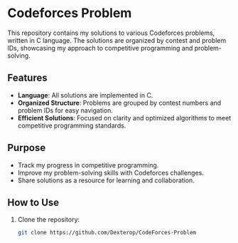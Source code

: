 # Codeforces Problem  

This repository contains my solutions to various Codeforces problems, written in C language. The solutions are organized by contest and problem IDs, showcasing my approach to competitive programming and problem-solving.  

## Features  
- **Language**: All solutions are implemented in C.  
- **Organized Structure**: Problems are grouped by contest numbers and problem IDs for easy navigation.  
- **Efficient Solutions**: Focused on clarity and optimized algorithms to meet competitive programming standards.  

## Purpose  
- Track my progress in competitive programming.  
- Improve my problem-solving skills with Codeforces challenges.  
- Share solutions as a resource for learning and collaboration.  

## How to Use  
1. Clone the repository:  
   ```bash  
   git clone https://github.com/Dexterop/CodeForces-Problem
